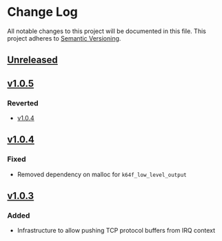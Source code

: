 # Change Log
All notable changes to this project will be documented in this file.
This project adheres to [Semantic Versioning](http://semver.org/).

## [Unreleased]

## [v1.0.5]
### Reverted
- [v1.0.4]

## [v1.0.4]
### Fixed
- Removed dependency on malloc for `k64f_low_level_output`

## [v1.0.3]
### Added

* Infrastructure to allow pushing TCP protocol buffers from IRQ context

[Unreleased]: https://github.com/ARMmbed/sal-driver-lwip-k64f-eth/compare/v1.0.5...HEAD
[v1.0.5]: https://github.com/ARMmbed/sal-driver-lwip-k64f-eth/compare/v1.0.4...v1.0.5
[v1.0.4]: https://github.com/ARMmbed/sal-driver-lwip-k64f-eth/compare/v1.0.3...v1.0.4
[v1.0.3]: https://github.com/ARMmbed/sal-driver-lwip-k64f-eth/compare/v1.0.2...v1.0.3

